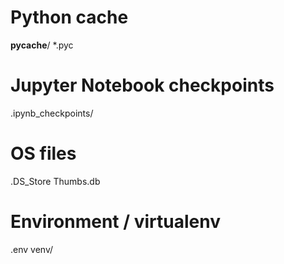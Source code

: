 # Python cache
__pycache__/
*.pyc

# Jupyter Notebook checkpoints
.ipynb_checkpoints/

# OS files
.DS_Store
Thumbs.db

# Environment / virtualenv
.env
venv/

